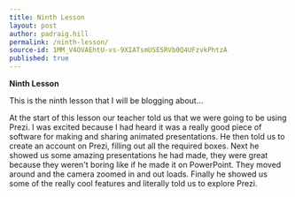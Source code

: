 ```yaml
---
title: Ninth Lesson
layout: post
author: padraig.hill
permalink: /ninth-lesson/
source-id: 1MM_V4OVAEhtU-vs-9XIATsmUSESRVb0Q4UFzvkPhtzA
published: true
---
```

**Ninth Lesson**

This is the ninth lesson that I will be blogging about…

At the start of this lesson our teacher told us that we were going to be using Prezi. I was excited because I had heard it was a really good piece of software for making and sharing animated presentations. He then told us to create an account on Prezi, filling out all the required boxes. Next he showed us some amazing presentations he had made, they were great because they weren't boring like if he made it on PowerPoint. They moved around and the camera zoomed in and out loads. Finally he showed us some of the really cool features and literally told us to explore Prezi.

